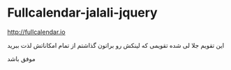 # Fullcalendar-jalali-jquery

http://fullcalendar.io

این تقویم جلا لی شده تقویمی که لینکش رو براتون گذاشتم از تمام امکاناتش لذت ببرید

موفق باشد
